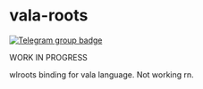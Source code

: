 # vala-roots

[![Telegram group badge](https://img.shields.io/badge/Telegram-Join_the_chat-2CA5E0?style=flat&logo=telegram)](https://t.me/vala_lang)  

WORK IN PROGRESS

wlroots binding for vala language. Not working rn.
